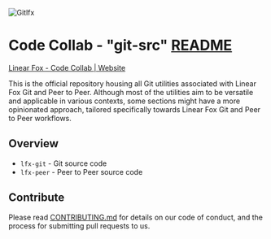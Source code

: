![Gitlfx](https://cdn.linearfox.com/assets/img/lfxcodegit.png)

# Code Collab - "git-src" [README](README.md "Code Collab - git") 
 
[Linear Fox - Code Collab | Website](https://linearfox.com/codecollab/ "LinearFox - Code Collab")
 
This is the official repository housing all Git utilities associated with Linear Fox Git and Peer to Peer. Although most of the utilities aim to be versatile and applicable in various contexts, some sections might have a more opinionated approach, tailored specifically towards Linear Fox Git and Peer to Peer workflows.

## Overview
- `lfx-git` - Git source code
- `lfx-peer` - Peer to Peer source code

## Contribute

Please read [CONTRIBUTING.md](CONTRIBUTING.md) for details on our code of conduct, and the process for submitting pull requests to us. 